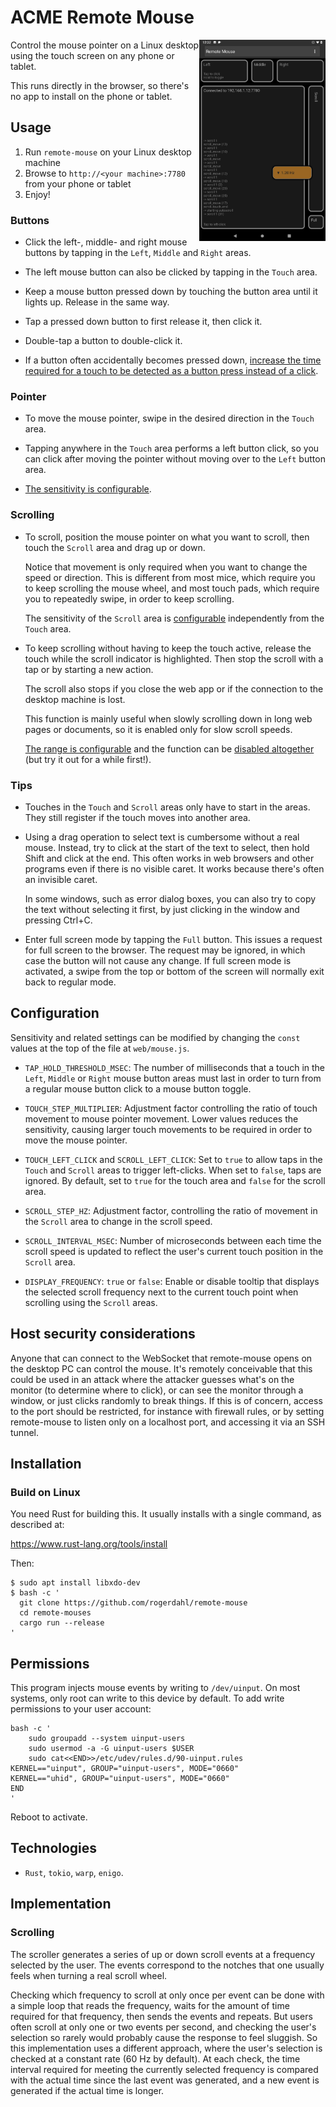 # ACME Remote Mouse

<img align="right" width="40%" src="./assets/screenshot.png">

Control the mouse pointer on a Linux desktop using the touch screen on any phone or tablet.

This runs directly in the browser, so there's no app to install on the phone or tablet.

## Usage

1. Run `remote-mouse` on your Linux desktop machine
2. Browse to `http://<your machine>:7780` from your phone or tablet
3. Enjoy!

### Buttons

- Click the left-, middle- and right mouse buttons by tapping in the `Left`, `Middle` and `Right` areas.

- The left mouse button can also be clicked by tapping in the `Touch` area.

- Keep a mouse button pressed down by touching the button area until it lights up. Release in the same way.

- Tap a pressed down button to first release it, then click it.

- Double-tap a button to double-click it.

- If a button often accidentally becomes pressed down, [increase the time required for a touch to be detected as a button press instead of a click](#configuration).

### Pointer

- To move the mouse pointer, swipe in the desired direction in the `Touch` area.

- Tapping anywhere in the `Touch` area performs a left button click, so you can click after moving the pointer without moving over to the `Left` button area.

- [The sensitivity is configurable](#configuration).

### Scrolling 

- To scroll, position the mouse pointer on what you want to scroll, then touch the `Scroll` area and drag up or down. 

  Notice that movement is only required when you want to change the speed or direction. This is different from most mice, which require you to keep scrolling the mouse wheel, and most touch pads, which require you to repeatedly swipe, in order to keep scrolling.

  The sensitivity of the `Scroll` area is [configurable](#configuration) independently from the `Touch` area.

- To keep scrolling without having to keep the touch active, release the touch while the scroll indicator is highlighted. Then stop the scroll with a tap or by starting a new action.

  The scroll also stops if you close the web app or if the connection to the desktop machine is lost.
  
  This function is mainly useful when slowly scrolling down in long web pages or documents, so it is enabled only for slow scroll speeds.
  
  [The range is configurable](#configuration) and the function can be [disabled altogether](#configuration) (but try it out for a while first!).
  
### Tips

- Touches in the `Touch` and `Scroll` areas only have to start in the areas. They still register if the touch moves into another area.

- Using a drag operation to select text is cumbersome without a real mouse. Instead, try to click at the start of the text to select, then hold Shift and click at the end. This often works in web browsers and other programs even if there is no visible caret. It works because there's often an invisible caret.

  In some windows, such as error dialog boxes, you can also try to copy the text without selecting it first, by just clicking in the window and pressing Ctrl+C. 

- Enter full screen mode by tapping the `Full` button. This issues a request for full screen to the browser. The request may be ignored, in which case the button will not cause any change. If full screen mode is activated, a swipe from the top or bottom of the screen will normally exit back to regular mode.

## Configuration

Sensitivity and related settings can be modified by changing the `const` values at the top of the file at `web/mouse.js`.

- `TAP_HOLD_THRESHOLD_MSEC`: The number of milliseconds that a touch in the `Left`, `Middle` or `Right` mouse button areas must last in order to turn from a regular mouse button click to a mouse button toggle.

- `TOUCH_STEP_MULTIPLIER`: Adjustment factor controlling the ratio of touch movement to mouse pointer movement. Lower values reduces the sensitivity, causing larger touch movements to be required in order to move the mouse pointer.

- `TOUCH_LEFT_CLICK` and `SCROLL_LEFT_CLICK`: Set to `true` to allow taps in the `Touch` and `Scroll` areas to trigger left-clicks. When set to `false`, taps are ignored. By default, set to `true` for the touch area and `false` for the scroll area.

- `SCROLL_STEP_HZ`: Adjustment factor, controlling the ratio of movement in the `Scroll` area to change in the scroll speed.

- `SCROLL_INTERVAL_MSEC`: Number of microseconds between each time the scroll speed is updated to reflect the user's current touch position in the `Scroll` area.

- `DISPLAY_FREQUENCY`: `true` or `false`:  Enable or disable tooltip that displays the selected scroll frequency next to the current touch point when scrolling using the `Scroll` areas. 

## Host security considerations

Anyone that can connect to the WebSocket that remote-mouse opens on the desktop PC can control the mouse. It's remotely conceivable that this could be used in an attack where the attacker guesses what's on the monitor (to determine where to click), or can see the monitor through a window, or just clicks randomly to break things. If this is of concern, access to the port should be restricted, for instance with firewall rules, or by setting remote-mouse to listen only on a localhost port, and accessing it via an SSH tunnel.

## Installation

### Build on Linux

You need Rust for building this. It usually installs with a single command, as described at:

https://www.rust-lang.org/tools/install

Then:

```shell
$ sudo apt install libxdo-dev
$ bash -c '
  git clone https://github.com/rogerdahl/remote-mouse
  cd remote-mouses
  cargo run --release
'
```
   
## Permissions

This program injects mouse events by writing to `/dev/uinput`. On most systems, only root can write to this device by default. To add write permissions to your user account:

```shell
bash -c '
    sudo groupadd --system uinput-users
    sudo usermod -a -G uinput-users $USER
    sudo cat<<END>>/etc/udev/rules.d/90-uinput.rules
KERNEL=="uinput", GROUP="uinput-users", MODE="0660"
KERNEL=="uhid", GROUP="uinput-users", MODE="0660"
END
'
```

Reboot to activate.

## Technologies

- `Rust`, `tokio`, `warp`, `enigo`.

## Implementation

### Scrolling

The scroller generates a series of up or down scroll events at a frequency selected by the user. The events correspond to the notches that one usually feels when turning a real scroll wheel.

Checking which frequency to scroll at only once per event can be done with a simple loop that reads the frequency, waits for the amount of time required for that frequency, then sends the events and repeats. But users often scroll at only one or two events per second, and checking the user's selection so rarely would probably cause the response to feel sluggish. So this implementation uses a different approach, where the user's selection is checked at a constant rate (60 Hz by default). At each check, the time interval required for meeting the currently selected frequency is compared with the actual time since the last event was generated, and a new event is generated if the actual time is longer.

